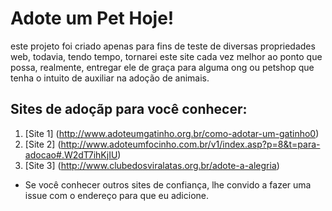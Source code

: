 # Adote um Pet Hoje! #
este projeto foi criado apenas para fins de teste de diversas propriedades web,
todavia, tendo tempo, tornarei este site cada vez melhor ao ponto que possa, realmente,
entregar ele de graça para alguma ong ou petshop que tenha o intuito de auxiliar na
adoção de animais.
## Sites de adoçãp para você conhecer: 

1. [Site 1] (http://www.adoteumgatinho.org.br/como-adotar-um-gatinho0)    
2. [Site 2] (http://www.adoteumfocinho.com.br/v1/index.asp?p=8&t=para-adocao#.W2dT7ihKjIU)  
3. [Site 3] (http://www.clubedosviralatas.org.br/adote-a-alegria)  

* Se você conhecer outros sites de confiança, lhe convido a fazer uma issue com o endereço para que eu adicione.


